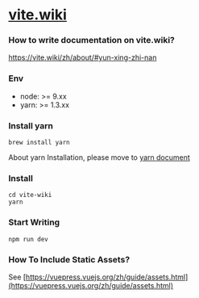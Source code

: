 # [vite.wiki](https://vite.wiki)

### How to write documentation on vite.wiki?

https://vite.wiki/zh/about/#yun-xing-zhi-nan

### Env

* node: >= 9.xx
* yarn: >= 1.3.xx

### Install yarn

```
brew install yarn
```

About yarn Installation, please move to [yarn document](https://yarnpkg.com/en/docs/install#mac-stable)

### Install

```
cd vite-wiki
yarn
```

### Start Writing

```
npm run dev
```

### How To Include Static Assets?

See [https://vuepress.vuejs.org/zh/guide/assets.html](https://vuepress.vuejs.org/zh/guide/assets.html)

